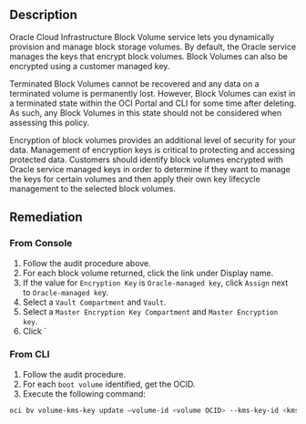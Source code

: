 ## Description

Oracle Cloud Infrastructure Block Volume service lets you dynamically provision and manage block storage volumes. By default, the Oracle service manages the keys that encrypt block volumes. Block Volumes can also be encrypted using a customer managed key.

Terminated Block Volumes cannot be recovered and any data on a terminated volume is permanently lost. However, Block Volumes can exist in a terminated state within the OCI Portal and CLI for some time after deleting. As such, any Block Volumes in this state should not be considered when assessing this policy.

Encryption of block volumes provides an additional level of security for your data. Management of encryption keys is critical to protecting and accessing protected data. Customers should identify block volumes encrypted with Oracle service managed keys in order to determine if they want to manage the keys for certain volumes and then apply their own key lifecycle management to the selected block volumes.

## Remediation

### From Console

1. Follow the audit procedure above.
2. For each block volume returned, click the link under Display name.
3. If the value for `Encryption Key` is `Oracle-managed key`, click `Assign` next to `Oracle-managed ke`y.
4. Select a `Vault Compartment` and `Vault`.
5. Select a `Master Encryption Key Compartment` and `Master Encryption key`.
6. Click `

### From CLI

1. Follow the audit procedure.
2. For each `boot volume` identified, get the OCID.
3. Execute the following command:

```bash
oci bv volume-kms-key update –volume-id <volume OCID> --kms-key-id <kms keyOCID>
```